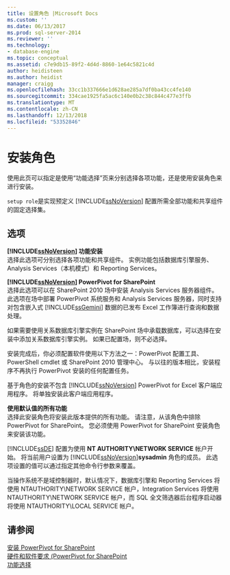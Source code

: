 ```yaml
---
title: 设置角色 |Microsoft Docs
ms.custom: ''
ms.date: 06/13/2017
ms.prod: sql-server-2014
ms.reviewer: ''
ms.technology:
- database-engine
ms.topic: conceptual
ms.assetid: c7e9db15-89f2-4d4d-8860-1e64c5821c4d
author: heidisteen
ms.author: heidist
manager: craigg
ms.openlocfilehash: 33cc1b337666e1d628ae285a7df0ba43cc4fe140
ms.sourcegitcommit: 334cae1925fa5ac6c140e0b2c38c844c477e3ffb
ms.translationtype: MT
ms.contentlocale: zh-CN
ms.lasthandoff: 12/13/2018
ms.locfileid: "53352846"
---
```

# <a name="setup-role"></a>安装角色
  使用此页可以指定是使用“功能选择”页来分别选择各项功能，还是使用安装角色来进行安装。  
  
 `setup role`是实现预定义 [!INCLUDE[ssNoVersion](../../includes/ssnoversion-md.md)] 配置所需全部功能和共享组件的固定选择集。  
  
## <a name="options"></a>选项  
 **[!INCLUDE[ssNoVersion](../../includes/ssnoversion-md.md)] 功能安装**  
 选择此选项可分别选择各项功能和共享组件。 实例功能包括数据库引擎服务、Analysis Services（本机模式）和 Reporting Services。  
  
 **[!INCLUDE[ssNoVersion](../../includes/ssnoversion-md.md)] PowerPivot for SharePoint**  
 选择此选项可以在 SharePoint 2010 场中安装 Analysis Services 服务器组件。 此选项在场中部署 PowerPivot 系统服务和 Analysis Services 服务器，同时支持对包含嵌入式 [!INCLUDE[ssGemini](../../includes/ssgemini-md.md)] 数据的已发布 Excel 工作簿进行查询和数据处理。  
  
 如果需要使用关系数据库引擎实例在 SharePoint 场中承载数据库，可以选择在安装中添加关系数据库引擎实例。 如果已配置场，则不必选择。  
  
 安装完成后，你必须配置软件使用以下方法之一：PowerPivot 配置工具、 PowerShell cmdlet 或 SharePoint 2010 管理中心。 与以往的版本相比，安装程序不再执行 PowerPivot 安装的任何配置任务。  
  
 基于角色的安装不包含 [!INCLUDE[ssNoVersion](../../includes/ssnoversion-md.md)] PowerPivot for Excel 客户端应用程序。 将单独安装此客户端应用程序。  
  
 **使用默认值的所有功能**  
 选择此安装角色将安装此版本提供的所有功能。 请注意，从该角色中排除 PowerPivot for SharePoint。 您必须使用 PowerPivot for SharePoint 安装角色来安装该功能。  
  
 [!INCLUDE[ssDE](../../includes/ssde-md.md)] 配置为使用 **NT AUTHORITY\NETWORK SERVICE** 帐户开始。 将当前用户设置为 [!INCLUDE[ssNoVersion](../../includes/ssnoversion-md.md)]**sysadmin** 角色的成员。 此选项设置的值可以通过指定其他命令行参数来覆盖。  
  
 当操作系统不是域控制器时，默认情况下，数据库引擎和 Reporting Services 将使用 NTAUTHORITY\NETWORK SERVICE 帐户，Integration Services 将使用 NTAUTHORITY\NETWORK SERVICE 帐户，而 SQL 全文筛选器后台程序启动器将使用 NTAUTHORITY\LOCAL SERVICE 帐户。  
  
## <a name="see-also"></a>请参阅  
 [安装 PowerPivot for SharePoint](https://go.microsoft.com/fwlink/?LinkId=206906)   
 [硬件和软件要求 (PowerPivot for SharePoint](https://go.microsoft.com/fwlink/?LinkId=216823)   
 [功能选择](../../../2014/sql-server/install/feature-selection.md)  
  
  
